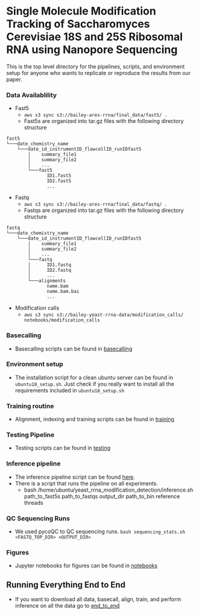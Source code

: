 # Single Molecule Modification Tracking of Saccharomyces Cerevisiae 18S and 25S Ribosomal RNA using Nanopore Sequencing

This is the top level directory for the pipelines, scripts, and environment setup for anyone who wants to
replicate or reproduce the results from our paper.

### Data Availablility

* Fast5
    * `aws s3 sync s3://bailey-ares-rrna/final_data/fast5/ .`
    * Fast5s are organized into tar.gz files with the following directory structure
```
fast5
└───date_chemistry_name
    └───date_id_instrumentID_flowcellID_runIDfast5
        │    summary_file1
        │    summary_file2
        │    ...
        └───fast5
               ID1.fast5
               ID2.fast5
               ...
```

* Fastq
    * `aws s3 sync s3://bailey-ares-rrna/final_data/fastq/ .`
    * Fastqs are organized into tar.gz files with the following directory structure
```
fastq
└───date_chemistry_name
    └───date_id_instrumentID_flowcellID_runIDfast5
        │    summary_file1
        │    summary_file2
        │    ...
        └───fastq
        │      ID1.fastq
        │      ID2.fastq
        │      ...
        └───alignments
               name.bam
               name.bam.bai
               ...

```

* Modification calls
  * `aws s3 sync s3://bailey-yeast-rrna-data/modification_calls/ notebooks/modification_calls`
  

### Basecalling

* Basecalling scripts can be found in [basecalling](basecalling/basecalling.md)

### Environment setup

* The installation script for a clean ubuntu server can be found in `ubuntu18_setup.sh`. Just check if you really want to install
  all the requirements included in `ubuntu18_setup.sh`

### Training routine

* Alignment, indexing and training scripts can be found in [training](training/training.md)

### Testing Pipeline

* Testing scripts can be found in [testing](testing/testing.md)


### Inference pipeline

* The inference pipeline script can be found [here](https://github.com/adbailey4/rrna_scripts/blob/v1.0.0/src/rrna_analysis/scripts/inference_pipeline.py).
* There is a script that runs the pipeline on all experiments. 
  * bash /home/ubuntu/yeast_rrna_modification_detection/inference.sh path_to_fast5s path_to_fastqs output_dir path_to_bin reference threads


### QC Sequencing Runs

* We used pycoQC to QC sequencing runs. `bash sequencing_stats.sh <FASTQ_TOP_DIR> <OUTPUT_DIR>`

### Figures

* Jupyter notebooks for figures can be found in [notebooks](notebooks/notebooks.md)

## Running Everything End to End 

* If you want to download all data, basecall, align, train, and perform inference on all the data go to [end_to_end](end_to_end/end_to_end.md)
